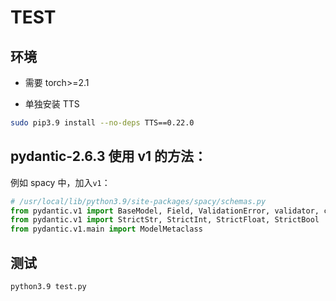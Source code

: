 # TEST


## 环境

- 需要 torch>=2.1

- 单独安装 TTS

```bash
sudo pip3.9 install --no-deps TTS==0.22.0
```



## pydantic-2.6.3 使用 v1 的方法：

例如 spacy 中，加入```v1```：

```python
# /usr/local/lib/python3.9/site-packages/spacy/schemas.py
from pydantic.v1 import BaseModel, Field, ValidationError, validator, create_model
from pydantic.v1 import StrictStr, StrictInt, StrictFloat, StrictBool
from pydantic.v1.main import ModelMetaclass
```



## 测试

```bash
python3.9 test.py
```